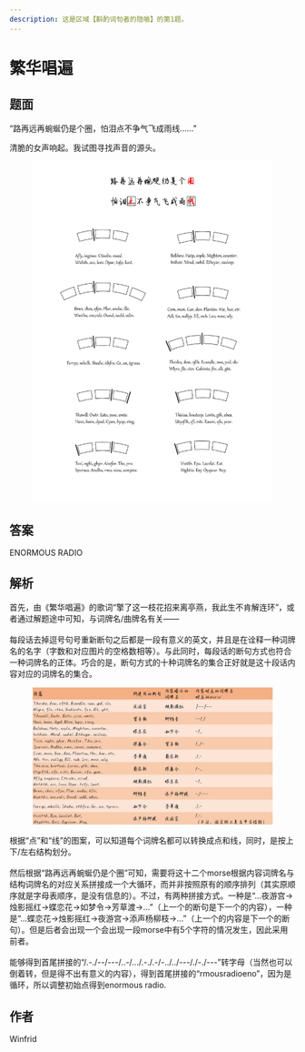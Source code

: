 ```yaml
---
description: 这是区域【斟酌词句者的隐喻】的第1题。
---
```


# 繁华唱遍

## 题面

“路再远再蜿蜒仍是个圈，怕泪点不争气飞成雨线……”

清脆的女声响起。我试图寻找声音的源头。

<figure><img src="../../../.gitbook/assets/image (30).png" alt=""><figcaption></figcaption></figure>

## 答案

ENORMOUS RADIO

## 解析

首先，由《繁华唱遍》的歌词“擎了这一枝花招来离亭燕，我此生不肯解连环”，或者通过解题途中可知，与词牌名/曲牌名有关——\
\
每段话去掉逗号句号重新断句之后都是一段有意义的英文，并且是在诠释一种词牌名的名字（字数和对应图片的空格数相等）。与此同时，每段话的断句方式也符合一种词牌名的正体。巧合的是，断句方式的十种词牌名的集合正好就是这十段话内容对应的词牌名的集合。

<figure><img src="../../../.gitbook/assets/image (32).png" alt=""><figcaption></figcaption></figure>

根据“点”和“线”的图案，可以知道每个词牌名都可以转换成点和线，同时，是按上下/左右结构划分。\
\
然后根据“路再远再蜿蜒仍是个圈”可知，需要将这十二个morse根据内容词牌名与结构词牌名的对应关系拼接成一个大循环，而并非按照原有的顺序排列（其实原顺序就是字母表顺序，是没有信息的）。不过，有两种拼接方式。一种是“…夜游宫→烛影摇红→蝶恋花→如梦令→芳草渡→…”（上一个的断句是下一个的内容），一种是“…蝶恋花→烛影摇红→夜游宫→添声杨柳枝→…”（上一个的内容是下一个的断句）。但是后者会出现一个会出现一段morse中有5个字符的情况发生，因此采用前者。\
\
能够得到首尾拼接的“/.-./--/---/..-/.../.-./.-/-../../---/./-./---”转字母（当然也可以倒着转，但是得不出有意义的内容），得到首尾拼接的“rmousradioeno”，因为是循环，所以调整初始点得到enormous radio.

## 作者

Winfrid
